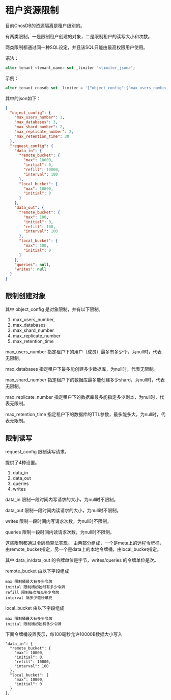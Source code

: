 # 租户资源限制

目前CnosDB的资源隔离是租户级别的。

有两类限制，一是限制租户创建的对象，二是限制租户的读写大小和次数。

两类限制都通过同一种SQL设定，并且该SQL只能由最高权限用户使用。

语法：
```sql
alter tenant <tenant_name> set _limiter '<limiter_json>';
```

示例：
```sql
alter tenant cnosdb set _limiter = '{"object_config":{"max_users_number":1,"max_databases":3,"max_shard_number":2,"max_replicate_number":2,"max_retention_time":30},"request_config":{"data_in":{"remote_bucket":{"max":100000,"initial":0,"refill":100000,"interval":100},"local_bucket":{"max":100000,"initial":0}},"data_out":{"remote_bucket":{"max":100,"initial":0,"refill":100,"interval":100},"local_bucket":{"max":100,"initial":0}},"queries":null,"writes":null}}';
```

其中的json如下：
```json
{
  "object_config": {
    "max_users_number": 1,
    "max_databases": 3,
    "max_shard_number": 2,
    "max_replicate_number": 2,
    "max_retention_time": 30
  },
  "request_config": {
    "data_in": {
      "remote_bucket": {
        "max": 10000,
        "initial": 0,
        "refill": 10000,
        "interval": 100
      },
      "local_bucket": {
        "max": 10000,
        "initial": 0
      }
    },
    "data_out": {
      "remote_bucket": {
        "max": 100,
        "initial": 0,
        "refill": 100,
        "interval": 100
      },
      "local_bucket": {
        "max": 100,
        "initial": 0
      }
    },
    "queries": null,
    "writes": null
  }
}
```

## 限制创建对象
其中 object_config 是对象限制，并有以下限制。
1. max_users_number,
2. max_databases
3. max_shard_number
4. max_replicate_number
5. max_retention_time 

max_users_number 指定租户下的用户（成员）最多有多少个，为null时，代表无限制。

max_databases 指定租户下最多能创建多少数据库，为null时，代表无限制。

max_shard_number 指定租户下的数据库最多能创建多少shard，为null时，代表无限制。

max_replicate_number 指定租户下的数据库最多能指定多少副本，为null时，代表无限制。

max_retention_time 指定租户下的数据库的TTL参数，最多能多大，为null时，代表无限制。

## 限制读写

request_config 限制读写请求。

提供了4种设置。
1. data_in
2. data_out
3. queries
4. writes

data_in 限制一段时间内写请求的大小，为null时不限制。

data_out 限制一段时间内读请求的大小，为null时不限制。

writes 限制一段时间内写请求次数，为null时不限制。

queries 限制一段时间内读请求次数，为null时不限制。


这些限制都通过令牌桶算法实现。
由两部分组成，一个是meta上的远程令牌桶，由remote_bucket指定，另一个是data上的本地令牌桶，由local_bucket指定。

其中 data_in/data_out 的令牌单位是字节，writes/queries 的令牌单位是次。

remote_bucket 由以下字段组成
```
max 限制桶最大有多少令牌
initial 限制桶初始时有多少令牌
refill 限制每次填充多少令牌
interval 隔多少毫秒填充
```

local_bucket 由以下字段组成
```
max 限制桶最大有多少令牌
initial 限制桶初始有多少令牌
```


下面令牌桶设置表示，每100毫秒允许10000B数据大小写入
```
"data_in": {
  "remote_bucket": {
    "max": 10000,
    "initial": 0,
    "refill": 10000,
    "interval": 100
  },
  "local_bucket": {
    "max": 10000,
    "initial": 0
  }
},
```